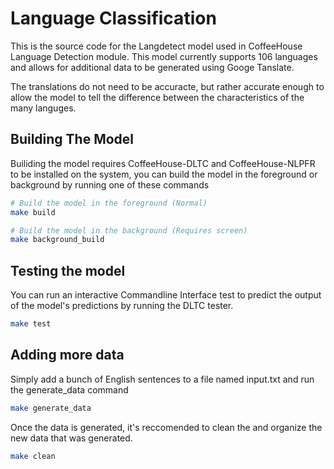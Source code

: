 # Language Classification 

This is the source code for the Langdetect model used in
CoffeeHouse Language Detection module. This model currently
supports 106 languages and allows for additional data to be
generated using Googe Tanslate.

The translations do not need to be accuracte, but rather
accurate enough to allow the model to tell the difference
between the characteristics of the many languges.


## Building The Model

Builiding the model requires CoffeeHouse-DLTC and
CoffeeHouse-NLPFR to be installed on the system, you can build
the model in the foreground or background by running one of
these commands

```sh
# Build the model in the foreground (Normal)
make build

# Build the model in the background (Requires screen)
make background_build
```


## Testing the model

You can run an interactive Commandline Interface test to predict
the output of the model's predictions by running the DLTC tester.

```sh
make test
```


## Adding more data

Simply add a bunch of English sentences to a file named input.txt
and run the generate_data command

```sh
make generate_data
```

Once the data is generated, it's reccomended to clean the and
organize the new data that was generated.

```sh
make clean
```